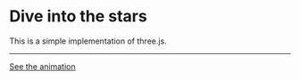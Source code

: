 # Dive into the stars

This is a simple implementation of three.js.


------

[See the animation](https://jinnn0.github.io/Dive-into-the-stars/)
